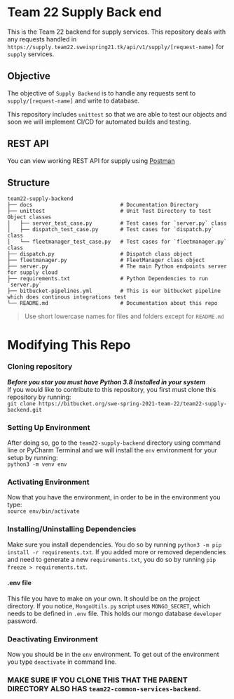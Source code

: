 # Team 22 Supply Back end
This is the Team 22 backend for supply services. This repository deals with any requests handled in `https://supply.team22.sweispring21.tk/api/v1/supply/[request-name]` for `supply` services.

## Objective
The objective of `Supply Backend` is to handle any requests sent to `supply/[request-name]` and write to database.

This repository includes `unittest` so that we are able to test our objects and soon we will implement CI/CD for  automated builds and testing.

## REST API
You can view working REST API for supply using [Postman]()

## Structure
```
team22-supply-backend
├── docs                            # Documentation Directory
├── unittest                        # Unit Test Directory to test Object classes   
│   ├── server_test_case.py         # Test cases for `server.py` class
│   ├── dispatch_test_case.py       # Test cases for `dispatch.py` class
│   └── fleetmanager_test_case.py   # Test cases for `fleetmanager.py` class
├── dispatch.py                     # Dispatch class object
├── fleetmanager.py                 # FleetManager class object
├── server.py                       # The main Python endpoints server for supply cloud
├── requirements.txt                # Python Dependencies to run `server.py`
├── bitbucket-pipelines.yml         # This is our bitbucket pipeline which does continous integrations test
└── README.md                       # Documentation about this repo
```

> Use short lowercase names for files and folders except for
> `README.md`

# Modifying This Repo
### Cloning repository
***Before you star you must have Python 3.8 installed in your system***  
If you would like to contribute to this repository, you first must clone this repository by running:  
```git clone https://bitbucket.org/swe-spring-2021-team-22/team22-supply-backend.git```  

### Setting Up Environment
After doing so, go to the `team22-supply-backend` directory using command line or PyCharm Terminal and we will install the `env` environment for your setup by running:  
`python3 -m venv env`  
  
### Activating Environment
Now that you have the environment, in order to be in the environment you type:  
`source env/bin/activate`  
  
### Installing/Uninstalling Dependencies
Make sure you install dependencies. You do so by running `python3 -m pip install -r requirements.txt`. If you added more or removed dependencies and need to generate a new `requirements.txt`, you do so by running `pip freeze > requirements.txt`.

#### .env file
This file you have to make on your own. It should be on the project directory. If you notice, `MongoUtils.py` script uses `MONGO_SECRET`, which needs to be defined in `.env` file. This holds our mongo database `developer` password.

### Deactivating Environment
Now you should be in the `env` environment. To get out of the environment you type `deactivate` in command line.


### MAKE SURE IF YOU CLONE THIS THAT THE PARENT DIRECTORY ALSO HAS `team22-common-services-backend`.